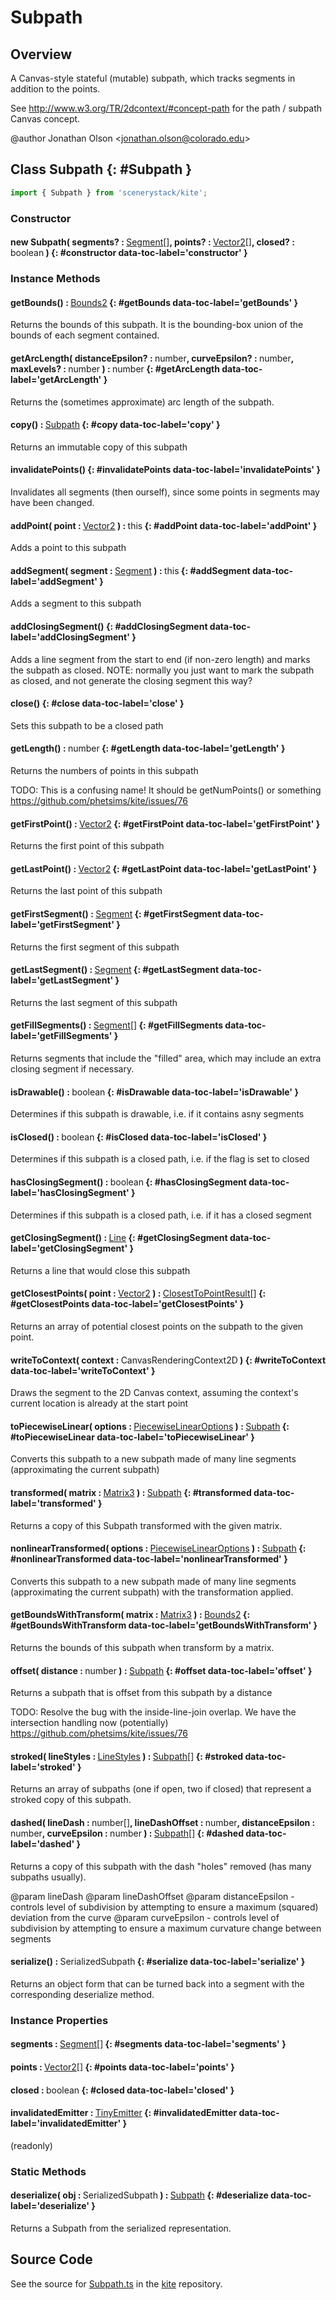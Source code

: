 # Subpath

## Overview

A Canvas-style stateful (mutable) subpath, which tracks segments in addition to the points.

See http://www.w3.org/TR/2dcontext/#concept-path
for the path / subpath Canvas concept.

@author Jonathan Olson &lt;jonathan.olson@colorado.edu&gt;

## Class Subpath {: #Subpath }


```js
import { Subpath } from 'scenerystack/kite';
```
### Constructor

#### new Subpath( segments? : <span style="font-weight: 400;">[Segment](../kite/Segment.md)[]</span>, points? : <span style="font-weight: 400;">[Vector2](../dot/Vector2.md)[]</span>, closed? : <span style="font-weight: 400;"><span style="color: hsla(calc(var(--md-hue) + 180deg),80%,40%,1);">boolean</span></span> ) {: #constructor data-toc-label='constructor' }

### Instance Methods

#### getBounds() : <span style="font-weight: 400;">[Bounds2](../dot/Bounds2.md)</span> {: #getBounds data-toc-label='getBounds' }

Returns the bounds of this subpath. It is the bounding-box union of the bounds of each segment contained.

#### getArcLength( distanceEpsilon? : <span style="font-weight: 400;"><span style="color: hsla(calc(var(--md-hue) + 180deg),80%,40%,1);">number</span></span>, curveEpsilon? : <span style="font-weight: 400;"><span style="color: hsla(calc(var(--md-hue) + 180deg),80%,40%,1);">number</span></span>, maxLevels? : <span style="font-weight: 400;"><span style="color: hsla(calc(var(--md-hue) + 180deg),80%,40%,1);">number</span></span> ) : <span style="font-weight: 400;"><span style="color: hsla(calc(var(--md-hue) + 180deg),80%,40%,1);">number</span></span> {: #getArcLength data-toc-label='getArcLength' }

Returns the (sometimes approximate) arc length of the subpath.

#### copy() : <span style="font-weight: 400;">[Subpath](../kite/Subpath.md)</span> {: #copy data-toc-label='copy' }

Returns an immutable copy of this subpath

#### invalidatePoints() {: #invalidatePoints data-toc-label='invalidatePoints' }

Invalidates all segments (then ourself), since some points in segments may have been changed.

#### addPoint( point : <span style="font-weight: 400;">[Vector2](../dot/Vector2.md)</span> ) : <span style="font-weight: 400;"><span style="color: hsla(calc(var(--md-hue) + 180deg),80%,40%,1);">this</span></span> {: #addPoint data-toc-label='addPoint' }

Adds a point to this subpath

#### addSegment( segment : <span style="font-weight: 400;">[Segment](../kite/Segment.md)</span> ) : <span style="font-weight: 400;"><span style="color: hsla(calc(var(--md-hue) + 180deg),80%,40%,1);">this</span></span> {: #addSegment data-toc-label='addSegment' }

Adds a segment to this subpath

#### addClosingSegment() {: #addClosingSegment data-toc-label='addClosingSegment' }

Adds a line segment from the start to end (if non-zero length) and marks the subpath as closed.
NOTE: normally you just want to mark the subpath as closed, and not generate the closing segment this way?

#### close() {: #close data-toc-label='close' }

Sets this subpath to be a closed path

#### getLength() : <span style="font-weight: 400;"><span style="color: hsla(calc(var(--md-hue) + 180deg),80%,40%,1);">number</span></span> {: #getLength data-toc-label='getLength' }

Returns the numbers of points in this subpath

TODO: This is a confusing name! It should be getNumPoints() or something https://github.com/phetsims/kite/issues/76

#### getFirstPoint() : <span style="font-weight: 400;">[Vector2](../dot/Vector2.md)</span> {: #getFirstPoint data-toc-label='getFirstPoint' }

Returns the first point of this subpath

#### getLastPoint() : <span style="font-weight: 400;">[Vector2](../dot/Vector2.md)</span> {: #getLastPoint data-toc-label='getLastPoint' }

Returns the last point of this subpath

#### getFirstSegment() : <span style="font-weight: 400;">[Segment](../kite/Segment.md)</span> {: #getFirstSegment data-toc-label='getFirstSegment' }

Returns the first segment of this subpath

#### getLastSegment() : <span style="font-weight: 400;">[Segment](../kite/Segment.md)</span> {: #getLastSegment data-toc-label='getLastSegment' }

Returns the last segment of this subpath

#### getFillSegments() : <span style="font-weight: 400;">[Segment](../kite/Segment.md)[]</span> {: #getFillSegments data-toc-label='getFillSegments' }

Returns segments that include the "filled" area, which may include an extra closing segment if necessary.

#### isDrawable() : <span style="font-weight: 400;"><span style="color: hsla(calc(var(--md-hue) + 180deg),80%,40%,1);">boolean</span></span> {: #isDrawable data-toc-label='isDrawable' }

Determines if this subpath is drawable, i.e. if it contains asny segments

#### isClosed() : <span style="font-weight: 400;"><span style="color: hsla(calc(var(--md-hue) + 180deg),80%,40%,1);">boolean</span></span> {: #isClosed data-toc-label='isClosed' }

Determines if this subpath is a closed path, i.e. if the flag is set to closed

#### hasClosingSegment() : <span style="font-weight: 400;"><span style="color: hsla(calc(var(--md-hue) + 180deg),80%,40%,1);">boolean</span></span> {: #hasClosingSegment data-toc-label='hasClosingSegment' }

Determines if this subpath is a closed path, i.e. if it has a closed segment

#### getClosingSegment() : <span style="font-weight: 400;">[Line](../scenery/Line.md)</span> {: #getClosingSegment data-toc-label='getClosingSegment' }

Returns a line that would close this subpath

#### getClosestPoints( point : <span style="font-weight: 400;">[Vector2](../dot/Vector2.md)</span> ) : <span style="font-weight: 400;">[ClosestToPointResult](../kite/Segment.md#ClosestToPointResult)[]</span> {: #getClosestPoints data-toc-label='getClosestPoints' }

Returns an array of potential closest points on the subpath to the given point.

#### writeToContext( context : <span style="font-weight: 400;">CanvasRenderingContext2D</span> ) {: #writeToContext data-toc-label='writeToContext' }

Draws the segment to the 2D Canvas context, assuming the context's current location is already at the start point

#### toPiecewiseLinear( options : <span style="font-weight: 400;">[PiecewiseLinearOptions](../kite/Segment.md#PiecewiseLinearOptions)</span> ) : <span style="font-weight: 400;">[Subpath](../kite/Subpath.md)</span> {: #toPiecewiseLinear data-toc-label='toPiecewiseLinear' }

Converts this subpath to a new subpath made of many line segments (approximating the current subpath)

#### transformed( matrix : <span style="font-weight: 400;">[Matrix3](../dot/Matrix3.md)</span> ) : <span style="font-weight: 400;">[Subpath](../kite/Subpath.md)</span> {: #transformed data-toc-label='transformed' }

Returns a copy of this Subpath transformed with the given matrix.

#### nonlinearTransformed( options : <span style="font-weight: 400;">[PiecewiseLinearOptions](../kite/Segment.md#PiecewiseLinearOptions)</span> ) : <span style="font-weight: 400;">[Subpath](../kite/Subpath.md)</span> {: #nonlinearTransformed data-toc-label='nonlinearTransformed' }

Converts this subpath to a new subpath made of many line segments (approximating the current subpath) with the
transformation applied.

#### getBoundsWithTransform( matrix : <span style="font-weight: 400;">[Matrix3](../dot/Matrix3.md)</span> ) : <span style="font-weight: 400;">[Bounds2](../dot/Bounds2.md)</span> {: #getBoundsWithTransform data-toc-label='getBoundsWithTransform' }

Returns the bounds of this subpath when transform by a matrix.

#### offset( distance : <span style="font-weight: 400;"><span style="color: hsla(calc(var(--md-hue) + 180deg),80%,40%,1);">number</span></span> ) : <span style="font-weight: 400;">[Subpath](../kite/Subpath.md)</span> {: #offset data-toc-label='offset' }

Returns a subpath that is offset from this subpath by a distance

TODO: Resolve the bug with the inside-line-join overlap. We have the intersection handling now (potentially) https://github.com/phetsims/kite/issues/76

#### stroked( lineStyles : <span style="font-weight: 400;">[LineStyles](../kite/LineStyles.md)</span> ) : <span style="font-weight: 400;">[Subpath](../kite/Subpath.md)[]</span> {: #stroked data-toc-label='stroked' }

Returns an array of subpaths (one if open, two if closed) that represent a stroked copy of this subpath.

#### dashed( lineDash : <span style="font-weight: 400;"><span style="color: hsla(calc(var(--md-hue) + 180deg),80%,40%,1);">number</span>[]</span>, lineDashOffset : <span style="font-weight: 400;"><span style="color: hsla(calc(var(--md-hue) + 180deg),80%,40%,1);">number</span></span>, distanceEpsilon : <span style="font-weight: 400;"><span style="color: hsla(calc(var(--md-hue) + 180deg),80%,40%,1);">number</span></span>, curveEpsilon : <span style="font-weight: 400;"><span style="color: hsla(calc(var(--md-hue) + 180deg),80%,40%,1);">number</span></span> ) : <span style="font-weight: 400;">[Subpath](../kite/Subpath.md)[]</span> {: #dashed data-toc-label='dashed' }

Returns a copy of this subpath with the dash "holes" removed (has many subpaths usually).

@param lineDash
@param lineDashOffset
@param distanceEpsilon - controls level of subdivision by attempting to ensure a maximum (squared) deviation from the curve
@param curveEpsilon - controls level of subdivision by attempting to ensure a maximum curvature change between segments

#### serialize() : <span style="font-weight: 400;">SerializedSubpath</span> {: #serialize data-toc-label='serialize' }

Returns an object form that can be turned back into a segment with the corresponding deserialize method.

### Instance Properties

#### segments : <span style="font-weight: 400;">[Segment](../kite/Segment.md)[]</span> {: #segments data-toc-label='segments' }

#### points : <span style="font-weight: 400;">[Vector2](../dot/Vector2.md)[]</span> {: #points data-toc-label='points' }

#### closed : <span style="font-weight: 400;"><span style="color: hsla(calc(var(--md-hue) + 180deg),80%,40%,1);">boolean</span></span> {: #closed data-toc-label='closed' }

#### invalidatedEmitter : <span style="font-weight: 400;">[TinyEmitter](../axon/TinyEmitter.md)</span> {: #invalidatedEmitter data-toc-label='invalidatedEmitter' }

(readonly)

### Static Methods

#### deserialize( obj : <span style="font-weight: 400;">SerializedSubpath</span> ) : <span style="font-weight: 400;">[Subpath](../kite/Subpath.md)</span> {: #deserialize data-toc-label='deserialize' }

Returns a Subpath from the serialized representation.



## Source Code

See the source for [Subpath.ts](https://github.com/phetsims/kite/blob/main/js/util/Subpath.ts) in the [kite](https://github.com/phetsims/kite) repository.

